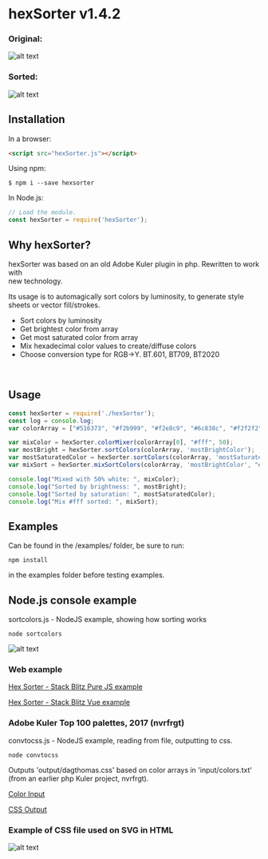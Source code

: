 # hexSorter v1.4.2

### Original:
![alt text](https://raw.githubusercontent.com/dagthomas/hexSorter/master/images/unsorted_hexSorter.png "Unsorted Color Array")

### Sorted:
![alt text](https://raw.githubusercontent.com/dagthomas/hexSorter/master/images/sorted_hexSorter.png "Sorted Color Array")

## Installation
In a browser:
```html
<script src="hexSorter.js"></script>
```

Using npm:
```shell
$ npm i --save hexsorter
```

In Node.js:
```js
// Load the module.
const hexSorter = require('hexSorter');
```

## Why hexSorter?

hexSorter was based on an old Adobe Kuler plugin in php. Rewritten to work with<br>
new technology.<br>

Its usage is to automagically sort colors by luminosity, to generate style<br>
sheets or vector fill/strokes.<br>

 * Sort colors by luminosity
 * Get brightest color from array
 * Get most saturated color from array
 * Mix hexadecimal color values to create/diffuse colors
 * Choose conversion type for RGB->Y. BT.601, BT709, BT2020
 <br>

## Usage
```js
const hexSorter = require('./hexSorter');
const log = console.log;
var colorArray = ["#516373", "#f2b999", "#f2e8c9", "#6c838c", "#f2f2f2"];

var mixColor = hexSorter.colorMixer(colorArray[0], "#fff", 50);
var mostBright = hexSorter.sortColors(colorArray, 'mostBrightColor');
var mostSaturatedColor = hexSorter.sortColors(colorArray, 'mostSaturatedColor');
var mixSort = hexSorter.mixSortColors(colorArray, 'mostBrightColor', "#fff", 50);

console.log("Mixed with 50% white: ", mixColor);
console.log("Sorted by brightness: ", mostBright);
console.log("Sorted by saturation: ", mostSaturatedColor);
console.log("Mix #fff sorted: ", mixSort);


```
## Examples

Can be found in the /examples/ folder, be sure to run:

```shell
npm install
```

in the examples folder before testing examples.

## Node.js console example

sortcolors.js - NodeJS example, showing how sorting works
```shell
node sortcolors
```

![alt text](https://raw.githubusercontent.com/dagthomas/hexSorter/master/images/output_hexSorter.png "Sorted Color Array")


### Web example

[Hex Sorter - Stack Blitz Pure JS example](https://stackblitz.com/edit/hexsorter?file=index.js)

[Hex Sorter - Stack Blitz Vue example](https://stackblitz.com/edit/hexsorter-vue?file=index.js)


### Adobe Kuler Top 100 palettes, 2017 (nvrfrgt)

convtocss.js - NodeJS example, reading from file, outputting to css.

```shell
node convtocss
```

Outputs 'output/dagthomas.css' based on color arrays in 'input/colors.txt' (from an earlier php Kuler project, nvrfrgt).

[Color Input](https://github.com/dagthomas/hexSorter/blob/master/examples/input/colors.txt)

[CSS Output](https://github.com/dagthomas/hexSorter/blob/master/examples/output/dagthomas.css)

### Example of CSS file used on SVG in HTML
![alt text](https://raw.githubusercontent.com/dagthomas/hexSorter/master/images/example_hexSorter.png "Example of palette applied to SVG")
